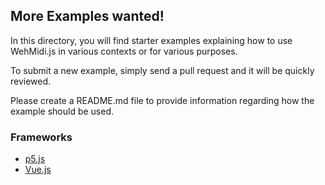 ## More Examples wanted!

In this directory, you will find starter examples explaining how to use WehMidi.js in various 
contexts or for various purposes. 

To submit a new example, simply send a pull request and it will be quickly reviewed.

Please create a README.md file to provide information regarding how the example should be used.

### Frameworks

  * [p5.js](p5.js/README.md) 
  * [Vue.js](vue.js/README.md) 

